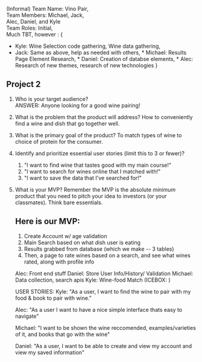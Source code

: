 (Informal) Team Name: Vino Pair, <br/>
Team Members: Michael, Jack, <br/>
Alec, Daniel, and Kyle <br/>
Team Roles: Initial, <br/>
Much TBT, however : {
   * Kyle: Wine Selection code gathering, Wine data gathering,
   * Jack: Same as above, help as needed with others,
    * Michael: Results Page Element Research, 
    * Daniel: Creation of databse elements,
    * Alec: Research of new themes, research of     new technologies
}
## Project 2
 1. Who is your target audience? </br>
 ANSWER: Anyone looking for a good wine pairing!
2. What is the problem that the product will address?
How to conveniently find a wine and dish that go together well.
3. What is the primary goal of the product?
To match types of wine to choice of protein for the consumer.
4. Identify and prioritize essential user stories (limit this to 3 or fewer)?
    1. "I want to find wine that tastes good with my main course!"
    2. "I want to search for wines online that I matched with!"
    3. "I want to save the data that I've searched for!"
5. What is your MVP? Remember the MVP is the absolute *minimum* product that you need to pitch your idea to investors (or your classmates). Think bare essentials. 
    ## Here is our MVP:
    1. Create Account w/ age validation
    2. Main Search based on what dish user is eating
    3. Results grabbed from database (which we make -- 3 tables)
    4. Then, a page to rate wines based on a search, and see what wines rated, along with profile info


    Alec: Front end stuff
    Daniel: Store User Info/History/ Validation
    Michael: Data collection, search apis
    Kyle: Wine-food Match (ICEBOX: )
    
    USER STORIES:
    Kyle: "As a user, I want to find the wine to pair with my food & book to pair with wine."
    
    Alec: "As a user I want to have a nice simple interface thats easy to navigate"

    Michael: "I want to be shown the wine reccomended, examples/varieties of it, and books that go with the wine"

    Daniel: "As a user, I want to be able to create and view my account and view my saved information"
